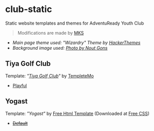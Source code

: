 # club-static
Static website templates and themes for AdventuReady Youth Club

> Modifications are made by [MKS](https://tina.codekit.org)

- *Main page theme used: "Wizardry" Theme by [HackerThemes](https://hackerthemes.com)*
- *Background image used: [Photo by Nout Gons](https://www.pexels.com/photo/road-in-city-during-sunset-248159)*

## Tiya Golf Club
Template: *"[Tiya Golf Club](https://templatemo.com/tm-587-tiya-golf-club)"* by [TempleteMo](https://templatemo.com)

- [Playful](https://tin2x.pages.dev/templates/tiya/playful/index.html)

## Yogast
Template: *"Yogast"* by [Free Html Template](https://html.design) (Downloaded at [Free CSS](https://free-css.com))

- ~~[Default](https://tin2x.pages.dev/templates/yogast/index.html)~~
